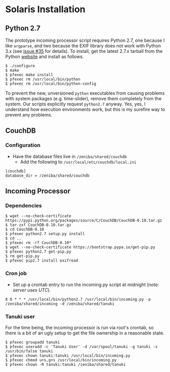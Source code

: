 # Solaris Installation

## Python 2.7

The prototype incoming processor script requires Python 2.7, one because I like `argparse`, and two because the EXIF library does not work with Python 3.x (see [issue #35](https://github.com/ianare/exif-py/issues/35) for details). To install, get the latest 2.7.x tarball from the Python [website](https://www.python.org) and install as follows.

```
$ ./configure
$ make
$ pfexec make install
$ pfexec rm /usr/local/bin/python
$ pfexec rm /usr/local/bin/python-config
```

To prevent the new, unversioned `python` executables from causing problems with system packages (e.g. time-slider), remove them completely from the system. Our scripts explicitly request `python2.7` anyway. Yes, yes, I understand how execution environments work, but this is my surefire way to prevent any problems.

## CouchDB

### Configuration

* Have the database files live in `/zeniba/shared/couchdb`
    * Add the following to `/usr/local/etc/couchdb/local.ini`

```
[couchdb]
database_dir = /zeniba/shared/couchdb
```

## Incoming Processor

### Dependencies

```
$ wget --no-check-certificate https://pypi.python.org/packages/source/C/CouchDB/CouchDB-0.10.tar.gz
$ tar zxf CouchDB-0.10.tar.gz
$ cd CouchDB-0.10
$ pfexec python2.7 setup.py install
$ cd ..
$ pfexec rm -rf CouchDB-0.10*
$ wget --no-check-certificate https://bootstrap.pypa.io/get-pip.py
$ pfexec python2.7 get-pip.py
$ rm get-pip.py
$ pfexec pip2.7 install exifread
```

### Cron job

* Set up a crontab entry to run the incoming.py script at midnight (_note: server uses UTC_).

```
8 0 * * * /usr/local/bin/python2.7 /usr/local/bin/incoming.py -p /zeniba/shared/incoming -d /zeniba/shared/tanuki
```

### Tanuki user

For the time being, the incoming processor is run via root's crontab, so there is a bit of an ugly setup to get the file ownership in a reasonable state.

```
$ pfexec groupadd tanuki
$ pfexec useradd -c 'Tanuki User' -d /var/spool/tanuki -g tanuki -s /usr/bin/false tanuki
$ pfexec chown tanuki:tanuki /usr/local/bin/incoming.py
$ pfexec chmod u+s,g+s /usr/local/bin/incoming.py
$ pfexec chown -R tanuki:tanuki /zeniba/shared/tanuki
```
